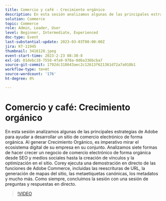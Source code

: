 ```yaml
---
title: Comercio y café - Crecimiento orgánico
description: En esta sesión analizamos algunas de las principales estrategias de Adobe para ayudar a desarrollar un sitio de comercio electrónico de forma orgánica. Al generar Crecimiento Orgánico, es imperativo mirar el ecosistema digital de su empresa en su conjunto. Analizamos siete formas de hacer crecer un negocio de comercio electrónico de forma orgánica desde SEO y medios sociales hasta la creación de vínculos y la optimización en el sitio. Corey ejecuta una demostración en directo de las funciones de Adobe Commerce, incluidas las reescrituras de URL, la generación de mapas del sitio, las metaetiquetas canónicas, los metadatos y mucho más. Como siempre, concluimos la sesión con una sesión de preguntas y respuestas en directo.
solution: Commerce
topic: Commerce
role: Admin, Leader, User
level: Beginner, Intermediate, Experienced
doc-type: Event
last-substantial-update: 2023-03-03T00:00:00Z
jira: KT-11945
thumbnail: 3416128.jpeg
event-start-time: 2023-2-23 08:30-8
exl-id: 01debc18-7558-4fa9-978a-0d6a336bcba7
source-git-commit: 1792dc318643aec2c12613f621361d72a7a918b1
workflow-type: tm+mt
source-wordcount: '176'
ht-degree: 0%

---
```


# Comercio y café: Crecimiento orgánico

En esta sesión analizamos algunas de las principales estrategias de Adobe para ayudar a desarrollar un sitio de comercio electrónico de forma orgánica. Al generar Crecimiento Orgánico, es imperativo mirar el ecosistema digital de su empresa en su conjunto. Analizamos siete formas de hacer crecer un negocio de comercio electrónico de forma orgánica desde SEO y medios sociales hasta la creación de vínculos y la optimización en el sitio. Corey ejecuta una demostración en directo de las funciones de Adobe Commerce, incluidas las reescrituras de URL, la generación de mapas del sitio, las metaetiquetas canónicas, los metadatos y mucho más. Como siempre, concluimos la sesión con una sesión de preguntas y respuestas en directo.

>[!VIDEO](https://video.tv.adobe.com/v/3416128/?quality=12&learn=on)

